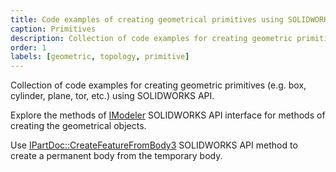 ```yaml
---
title: Code examples of creating geometrical primitives using SOLIDWORKS modeler API
caption: Primitives
description: Collection of code examples for creating geometric primitives (e.g. box, cylinder, plane, tor, etc.)
order: 1
labels: [geometric, topology, primitive]
---
```

Collection of code examples for creating geometric primitives (e.g. box, cylinder, plane, tor, etc.) using SOLIDWORKS API. 

Explore the methods of [IModeler](https://help.solidworks.com/2018/english/api/sldworksapi/SolidWorks.Interop.sldworks~SolidWorks.Interop.sldworks.IModeler.html) SOLIDWORKS API interface for methods of creating the geometrical objects.

Use [IPartDoc::CreateFeatureFromBody3](https://help.solidworks.com/2016/english/api/sldworksapi/SOLIDWORKS.Interop.sldworks~SOLIDWORKS.Interop.sldworks.IPartDoc~CreateFeatureFromBody3.html) SOLIDWORKS API method to create a permanent body from the temporary body.